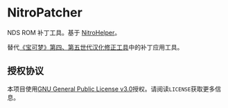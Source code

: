 # NitroPatcher
NDS ROM 补丁工具。基于 [NitroHelper](https://github.com/Xzonn/NitroHelper)。

替代[《宝可梦》第四、第五世代汉化修正工具](https://github.com/Xzonn/PCTRTools)中的补丁应用工具。

## 授权协议
本项目使用[GNU General Public License v3.0](LICENSE)授权。请阅读`LICENSE`获取更多信息。